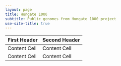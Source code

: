 ```yaml
---
layout: page
title: Hungate 1000
subtitle: Public genomes from Hungate 1000 project
use-site-title: true
---
```



| First Header  | Second Header |
| ------------- | ------------- |
| Content Cell | Content Cell  |
| Content Cell | Content Cell  |
